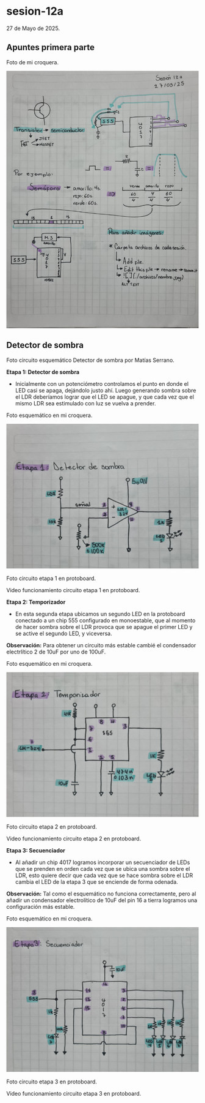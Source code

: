 # sesion-12a

27 de Mayo de 2025.

## Apuntes primera parte

Foto de mi croquera.

![Apuntes clase 11a](./archivos/apuntes_12a.jpg)

## Detector de sombra

Foto circuito esquemático Detector de sombra por Matías Serrano.

**Etapa 1: Detector de sombra**

 - Inicialmente con un potenciómetro controlamos el punto en donde el LED casi se apaga, dejándolo justo ahí. Luego generando sombra sobre el LDR deberíamos lograr que el LED se apague, y que cada vez que el mismo LDR sea estimulado con luz se vuelva a prender.

Foto esquemático en mi croquera.

![Circuito esquemático etapa 1](./archivos/etapa_1.jpg)

Foto circuito etapa 1 en protoboard.

Video funcionamiento circuito etapa 1 en protoboard.
 
**Etapa 2: Temporizador**

- En esta segunda etapa ubicamos un segundo LED en la protoboard conectado a un chip 555 configurado en monoestable, que al momento de hacer sombra sobre el LDR provoca que se apague el primer LED y se active el segundo LED, y viceversa.

**Observación:** Para obtener un circuito más estable cambié el condensador electrlítico 2 de 10uF por uno de 100uF.

Foto esquemático en mi croquera.

![Circuito esquemático etapa 2](./archivos/etapa_2.jpg)

Foto circuito etapa 2 en protoboard.

Video funcionamiento circuito etapa 2 en protoboard.

**Etapa 3: Secuenciador**

- Al añadir un chip 4017 logramos incorporar un secuenciador de LEDs que se prenden en orden cada vez que se ubica una sombra sobre el LDR, esto quiere decir que cada vez que se hace sombra sobre el LDR cambia el LED de la etapa 3 que se enciende de forma odenada.
  
**Observación:** Tal como el esquemático no funciona correctamente, pero al añadir un condensador electrolítico de 10uF del pin 16 a tierra logramos una configuración más estable.

Foto esquemático en mi croquera.

![Circuito esquemático etapa 3](./archivos/etapa_3.jpg)

Foto circuito etapa 3 en protoboard.

Video funcionamiento circuito etapa 3 en protoboard.


